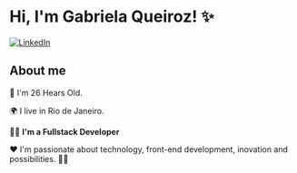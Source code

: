 # Hi, I'm Gabriela Queiroz! ✨

[![LinkedIn](https://img.shields.io/static/v1?label=LinkedIn&message=%20&color=pink&logo=LinkedIn&style=flat-square&logoColor=white)](https://www.linkedin.com/in/gabriela-queiroz-74a8a1100/)

## About me

👣 I'm 26 Hears Old.

🌍 I live in Rio de Janeiro.

👩‍💻 <strong>I'm a Fullstack Developer</strong> 


❤ I'm passionate about technology, front-end development, inovation and  possibilities. 🎯🚀
